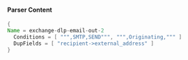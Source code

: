 #### Parser Content
```Java
{
Name = exchange-dlp-email-out-2
  Conditions = [ """,SMTP,SEND""", """,Originating,""" ]
  DupFields = [ "recipient->external_address" ]
}
```
